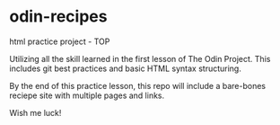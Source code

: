 # odin-recipes
html practice project - TOP

Utilizing all the skill learned in the first lesson of The Odin Project. This includes git best practices and basic HTML syntax structuring. 

By the end of this practice lesson, this repo will include a bare-bones reciepe site with multiple pages and links. 

Wish me luck!